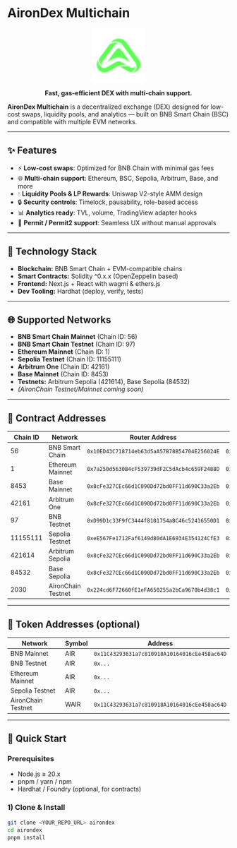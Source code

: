 # AironDex Multichain

<p align="center">
  <img src="https://raw.githubusercontent.com/aironnetwork/frontend-configs/refs/heads/main/configs/network-icons/airon.svg" alt="AironDex Logo" width="120" />
</p>

<p align="center"><b>Fast, gas-efficient DEX with multi-chain support.</b></p>

**AironDex Multichain** is a decentralized exchange (DEX) designed for low-cost swaps, liquidity pools, and analytics — built on BNB Smart Chain (BSC) and compatible with multiple EVM networks.

---

## ✨ Features

- ⚡ **Low-cost swaps**: Optimized for BNB Chain with minimal gas fees  
- 🌐 **Multi-chain support**: Ethereum, BSC, Sepolia, Arbitrum, Base, and more  
- 💧 **Liquidity Pools & LP Rewards**: Uniswap V2-style AMM design  
- 🔒 **Security controls**: Timelock, pausability, role-based access  
- 📊 **Analytics ready**: TVL, volume, TradingView adapter hooks  
- 🪪 **Permit / Permit2 support**: Seamless UX without manual approvals  

---

## 🧱 Technology Stack

- **Blockchain:** BNB Smart Chain + EVM-compatible chains  
- **Smart Contracts:** Solidity ^0.x.x (OpenZeppelin based)  
- **Frontend:** Next.js + React with wagmi & ethers.js  
- **Dev Tooling:** Hardhat (deploy, verify, tests)  

---

## 🌐 Supported Networks

- **BNB Smart Chain Mainnet** (Chain ID: 56)  
- **BNB Smart Chain Testnet** (Chain ID: 97)  
- **Ethereum Mainnet** (Chain ID: 1)  
- **Sepolia Testnet** (Chain ID: 11155111)  
- **Arbitrum One** (Chain ID: 42161)  
- **Base Mainnet** (Chain ID: 8453)  
- **Testnets:** Arbitrum Sepolia (421614), Base Sepolia (84532)  
- *(AironChain Testnet/Mainnet coming soon)*  

---

## 📜 Contract Addresses

| Chain ID | Network              | Router Address                                                      | Factory Address                                                     | Wrapped Native Token                                  |
|----------|----------------------|---------------------------------------------------------------------|----------------------------------------------------------------------|-------------------------------------------------------|
| 56       | BNB Smart Chain      | `0x10ED43C718714eb63d5aA57B78B54704E256024E`                        | `0xcA143Ce32Fe78f1f7019d7d551a6402fC5350c73`                         | `0xbb4CdB9CBd36B01bD1cBaEBF2De08d9173bc095c` (WBNB)   |
| 1        | Ethereum Mainnet     | `0x7a250d5630B4cF539739dF2C5dAcb4c659F2488D`                        | `0x5C69bEe701ef814a2B6a3EDD4B1652CB9cc5aA6f`                         | `0xc02aaa39b223fe8d0a0e5c4f27ead9083c756cc2` (WETH)   |
| 8453     | Base Mainnet         | `0x8cFe327CEc66d1C090Dd72bd0FF11d690C33a2Eb`                        | `0x02a84c1b3BBD7401a5f7fa98a384EBC70bB5749E`                         | `0x82aF49447D8a07e3bd95BD0d56f35241523fBab1` (WETH)   |
| 42161    | Arbitrum One         | `0x8cFe327CEc66d1C090Dd72bd0FF11d690C33a2Eb`                        | `0x02a84c1b3BBD7401a5f7fa98a384EBC70bB5749E`                         | `0x4200000000000000000000000000000000000006` (WETH)   |
| 97       | BNB Testnet          | `0xD99D1c33F9fC3444f8101754aBC46c52416550D1`                        | `0x6725F303b657a9451d8BA641348b6761A6CC7a17`                         | `0xae13d989daC2f0dEbFf460aC112a837C89BAa7cd` (tBNB)   |
| 11155111 | Sepolia Testnet      | `0xeE567Fe1712Faf6149d80dA1E6934E354124CfE3`                        | `0xF62c03E08ada871A0bEb309762E260a7a6a880E6`                         | `0xfFf9976782d46CC05630D1f6eBAb18b2324d6B14` (WETH)   |
| 421614   | Arbitrum Sepolia     | `0x8cFe327CEc66d1C090Dd72bd0FF11d690C33a2Eb`                        | `0x02a84c1b3BBD7401a5f7fa98a384EBC70bB5749E`                         | `0x1bdc540dEB9Ed1fA29964DeEcCc524A8f5e2198e` (WETH)   |
| 84532    | Base Sepolia         | `0x8cFe327CEc66d1C090Dd72bd0FF11d690C33a2Eb`                        | `0x02a84c1b3BBD7401a5f7fa98a384EBC70bB5749E`                         | `0x4200000000000000000000000000000000000006` (WETH)   |
| 2030     | AironChain Testnet   | `0x224cd6F72660fE1eFA650255a2bCa9670b4d38c1`                        | `0xA65CB0c559aA59dcB40e256A2DBAAa403181Bd11`                         | `0x11C43293631a7c810918A10164016cEe458ac64D` (WAIR)   |

---

## 💠 Token Addresses (optional)

| Network            | Symbol | Address                                   |
|--------------------|--------|-------------------------------------------|
| BNB Mainnet        | AIR    | `0x11C43293631a7c810918A10164016cEe458ac64D` |
| BNB Testnet        | AIR    | `0x...`                                   |
| Ethereum Mainnet   | AIR    | `0x...`                                   |
| Sepolia Testnet    | AIR    | `0x...`                                   |
| AironChain Testnet | WAIR   | `0x11C43293631a7c810918A10164016cEe458ac64D` |

---

## 🚀 Quick Start

### Prerequisites
- Node.js ≥ 20.x  
- pnpm / yarn / npm  
- Hardhat / Foundry (optional, for contracts)  

### 1) Clone & Install
```bash
git clone <YOUR_REPO_URL> airondex
cd airondex
pnpm install
